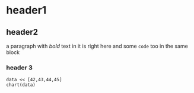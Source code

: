 # header1

## header2

a paragraph with *bold* text in it 
is right here and some `code` too
in the same block

### header 3

```filament
data << [42,43,44,45]
chart(data)
```

